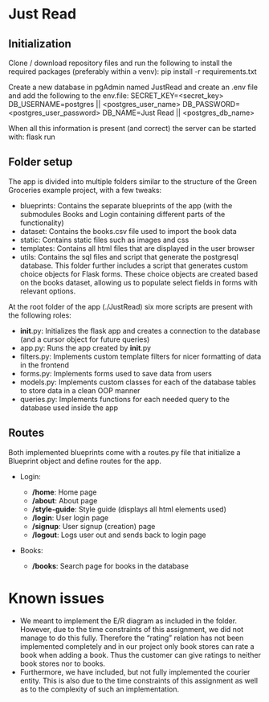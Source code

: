 # Just Read
## Initialization

Clone / download repository files and run the following to install the required packages (preferably within a venv):
	pip install -r requirements.txt

Create a new database in pgAdmin named JustRead and create an .env file and add the following to the env.file:
	SECRET_KEY=<secret_key>
	DB_USERNAME=postgres || <postgres_user_name>
	DB_PASSWORD=<postgres_user_password>
	DB_NAME=Just Read || <postgres_db_name>

When all this information is present (and correct) the server can be started with:
	flask run

## Folder setup

The app is divided into multiple folders similar to the structure of the Green Groceries example project, with a few tweaks:

- blueprints: Contains the separate blueprints of the app (with the submodules Books and Login containing different parts of the functionality)
- dataset: Contains the books.csv file used to import the book data
- static: Contains static files such as images and css
- templates: Contains all html files that are displayed in the user browser
- utils: Contains the sql files and script that generate the postgresql database. This folder further includes a script that generates custom choice objects for Flask forms. These choice objects are created based on the books dataset, allowing us to populate select fields in forms with relevant options.

At the root folder of the app (./JustRead) six more scripts are present with the following roles:

- __init__.py: Initializes the flask app and creates a connection to the database (and a cursor object for future queries)
- app.py: Runs the app created by __init__.py
- filters.py: Implements custom template filters for nicer formatting of data in the frontend
- forms.py: Implements forms used to save data from users
- models.py: Implements custom classes for each of the database tables to store data in a clean OOP manner
- queries.py: Implements functions for each needed query to the database used inside the app

## Routes 
Both implemented blueprints come with a routes.py file that initialize a Blueprint object and define routes for the app.

- Login:
	- __/home__: Home page
	- __/about__: About page
	- __/style-guide__: Style guide (displays all html elements used)
	- __/login__: User login page
	- __/signup__: User signup (creation) page
	- __/logout__: Logs user out and sends back to login page

- Books:
	- __/books__: Search page for books in the database

# Known issues
- We meant to implement the E/R diagram as included in the folder. However, due to the time constraints of this assignment, we did not manage to do this fully. Therefore the “rating” relation has not been implemented completely and in our project only book stores can rate a book when adding a book. Thus the customer can give ratings to neither book stores nor to books.
- Furthermore, we have included, but not fully implemented the courier entity. This is also due to the time constraints of this assignment as well as to the complexity of such an implementation.
